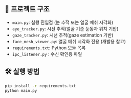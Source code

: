 ## 📁 프로젝트 구조
- `main.py`: 실행 진입점 (눈 추적 또는 얼굴 메쉬 시각화)
- `eye_tracker.py`: 시선 추적(얼굴 기준 눈동자 위치 기반)
- `gaze_tracker.py`: 시선 추적(gaze estimation 기반)
- `face_mesh_viewer.py`: 얼굴 메쉬 시각화 전용 (개발용 참고)
- `requirements.txt`: Python 모듈 목록
- `ipc_listener.py` : 수신 확인용 파일
## 🛠 실행 방법
```bash
pip install -r requirements.txt
python main.py
```
